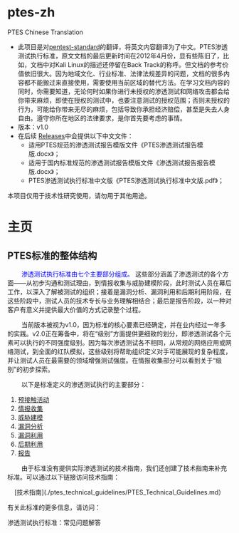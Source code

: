 # ptes-zh

PTES Chinese Translation

- 此项目是对[pentest-standard](http://www.pentest-standard.org)的翻译，将英文内容翻译为了中文。PTES渗透测试执行标准，原文文档的最后更新时间在2012年4月份，显有些陈旧了，比如，文档中对Kali Linux的描述还停留在Back Track的称呼。但文档的参考价值依旧很大。因为地域文化、行业标准、法律法规差异的问题，文档的很多内容都不能搬过来直接使用，需要使用当前区域的替代方法。在学习文档内容的同时，你需要知道，无论何时如果你进行未授权的渗透测试和网络攻击都会给你带来麻烦，即使在授权的测试中，也要注意测试的授权范围；否则未授权的行为，可能给你带来无尽的麻烦，包括导致你承担经济赔偿，甚至是失去人身自由。遵守你所在地区的法律要求，是你首先要考虑的事情。
- 版本：v1.0
- 在后续 [Releases](https://github.com/WalkerXWJ/ptes-zh/releases)中会提供以下中文文件：
  - 适用PTES规范的渗透测试报告模版文件《PTES渗透测试报告模版.docx》；
  - 适用于国内标准规范的渗透测试报告模版文件《渗透测试报告报告模版.docx》；
  - PTES渗透测试执行标准中文版《PTES渗透测试执行标准中文版.pdf》；

本项目仅用于技术性研究使用，请勿用于其他用途。

# 主页

## PTES标准的整体结构

        <span style="color: blue">渗透测试执行标准由七个主要部分组成。</span> 这些部分涵盖了渗透测试的各个方面——从初步沟通和测试理由，到情报收集与威胁建模阶段，此时测试人员在幕后工作，以深入了解被测试的组织；接着是漏洞分析、漏洞利用和后期利用阶段，在这些阶段中，测试人员的技术专长与业务理解相结合；最后是报告阶段，以一种对客户有意义并提供最大价值的方式记录整个过程。

        当前版本被视为v1.0，因为标准的核心要素已经确定，并在业内经过一年多的实践。v2.0正在筹备中，将在“级别”方面提供更细致的划分，即渗透测试各个元素可以执行的不同强度级别。因为每次渗透测试各不相同，从常规的网络应用或网络测试，到全面的红队模拟，这些级别将帮助组织定义对手可能展现的复杂程度，并让测试人员在最需要的领域增强测试强度。在情报收集部分可以看到关于“级别”的初步探索。

        以下是标准定义的渗透测试执行的主要部分：

1. [预接触活动](./main-page/pre-engagement.md)
2. [情报收集](./main-page/Intelligence_Gathering.md)
3. [威胁建模](./main-page/Threat_Modeling.md)
4. [漏洞分析](./Vulnerabliity_Analysis.md)
5. [漏洞利用](./Exploitation.md)
6. [后期利用]()
7. [报告]()

        由于标准没有提供实际渗透测试的技术指南，我们还创建了技术指南来补充标准。可以通过以下链接访问技术指南：

    [技术指南](./ptes_technical_guidelines/PTES_Technical_Guidelines.md）

有关此标准的更多信息，请访问：

渗透测试执行标准：常见问题解答
